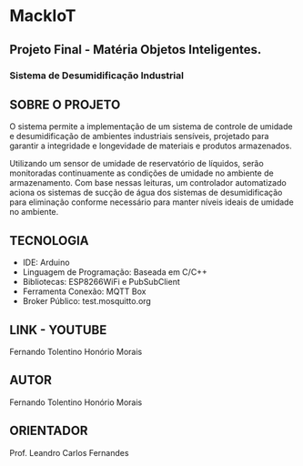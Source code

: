 # MackIoT
## Projeto Final - Matéria Objetos Inteligentes.

### Sistema de Desumidificação Industrial

## SOBRE O PROJETO
O sistema permite a implementação de um sistema de controle de umidade e desumidificação de ambientes industriais sensíveis, projetado para garantir a integridade e longevidade de materiais e produtos armazenados.

Utilizando um sensor de umidade de reservatório  de líquidos, serão monitoradas continuamente as condições de umidade no ambiente de armazenamento. Com base nessas leituras, um controlador automatizado aciona os sistemas de sucção de água dos sistemas de desumidificação para eliminação conforme necessário para manter níveis ideais de umidade no ambiente.

## TECNOLOGIA
* IDE: Arduino 
* Linguagem de Programação: Baseada em C/C++ 
* Bibliotecas: ESP8266WiFi e PubSubClient 
* Ferramenta Conexão: MQTT Box 
* Broker Público: test.mosquitto.org

## LINK - YOUTUBE
Fernando Tolentino Honório Morais

## AUTOR
Fernando Tolentino Honório Morais

## ORIENTADOR
Prof. Leandro Carlos Fernandes
